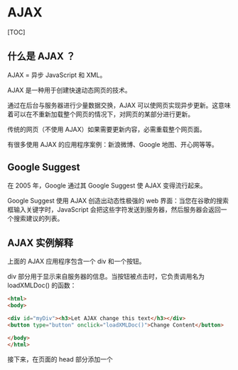 # AJAX

[TOC]

## 什么是 AJAX ？

AJAX = 异步 JavaScript 和 XML。

AJAX 是一种用于创建快速动态网页的技术。

通过在后台与服务器进行少量数据交换，AJAX 可以使网页实现异步更新。这意味着可以在不重新加载整个网页的情况下，对网页的某部分进行更新。

传统的网页（不使用 AJAX）如果需要更新内容，必需重载整个网页面。

有很多使用 AJAX 的应用程序案例：新浪微博、Google 地图、开心网等等。

## Google Suggest

在 2005 年，Google 通过其 Google Suggest 使 AJAX 变得流行起来。

Google Suggest 使用 AJAX 创造出动态性极强的 web 界面：当您在谷歌的搜索框输入关键字时，JavaScript 会把这些字符发送到服务器，然后服务器会返回一个搜索建议的列表。

## AJAX 实例解释

上面的 AJAX 应用程序包含一个 div 和一个按钮。

div 部分用于显示来自服务器的信息。当按钮被点击时，它负责调用名为 loadXMLDoc() 的函数：

```html
<html>
<body>

<div id="myDiv"><h3>Let AJAX change this text</h3></div>
<button type="button" onclick="loadXMLDoc()">Change Content</button>

</body>
</html>
```

接下来，在页面的 head 部分添加一个 <script> 标签。该标签中包含了这个 loadXMLDoc() 函数：

```html
<head>
<script type="text/javascript">
function loadXMLDoc()
{
.... AJAX script goes here ...
}
</script>
</head>
```

**XMLHttpRequest 是 AJAX 的基础。**

## XMLHttpRequest 对象

所有现代浏览器均支持 XMLHttpRequest 对象（IE5 和 IE6 使用 ActiveXObject）。

XMLHttpRequest 用于在后台与服务器交换数据。这意味着可以在不重新加载整个网页的情况下，对网页的某部分进行更新。

## 创建 XMLHttpRequest 对象

所有现代浏览器（IE7+、Firefox、Chrome、Safari 以及 Opera）均内建 XMLHttpRequest 对象。

### 创建 XMLHttpRequest 对象的语法：

```
variable=new XMLHttpRequest();
```

### 老版本的 Internet Explorer （IE5 和 IE6）使用 ActiveX 对象：

```
variable=new ActiveXObject("Microsoft.XMLHTTP");
```

为了应对所有的现代浏览器，包括 IE5 和 IE6，请检查浏览器是否支持 XMLHttpRequest 对象。如果支持，则创建 XMLHttpRequest 对象。如果不支持，则创建 ActiveXObject ：

```
var xmlhttp;
if (window.XMLHttpRequest)
  {// code for IE7+, Firefox, Chrome, Opera, Safari
  xmlhttp=new XMLHttpRequest();
  }
else
  {// code for IE6, IE5
  xmlhttp=new ActiveXObject("Microsoft.XMLHTTP");
  }
```

在下一章中，您将学习发送服务器请求的知识。

**XMLHttpRequest 对象用于和服务器交换数据。**

## 向服务器发送请求

如需将请求发送到服务器，我们使用 XMLHttpRequest 对象的 open() 和 send() 方法：

```
xmlhttp.open("GET","test1.txt",true);
xmlhttp.send();
```

| 方法                         | 描述                                                         |
| ---------------------------- | ------------------------------------------------------------ |
| open(*method*,*url*,*async*) | 规定请求的类型、URL 以及是否异步处理请求。*method*：请求的类型；GET 或 POST*url*：文件在服务器上的位置*async*：true（异步）或 false（同步） |
| send(*string*)               | 将请求发送到服务器。*string*：仅用于 POST 请求               |

### GET 还是 POST？

与 POST 相比，GET 更简单也更快，并且在大部分情况下都能用。

然而，在以下情况中，请使用 POST 请求：

- 无法使用缓存文件（更新服务器上的文件或数据库）
- 向服务器发送大量数据（POST 没有数据量限制）
- 发送包含未知字符的用户输入时，POST 比 GET 更稳定也更可靠

### GET 请求

一个简单的 GET 请求：

```
xmlhttp.open("GET","demo_get.asp",true);
xmlhttp.send();
```

[](http://www.w3school.com.cn/tiy/t.asp?f=ajax_get)

在上面的例子中，您可能得到的是缓存的结果。

为了避免这种情况，请向 URL 添加一个唯一的 ID：

```
xmlhttp.open("GET","demo_get.asp?t=" + Math.random(),true);
xmlhttp.send();
```

如果您希望通过 GET 方法发送信息，请向 URL 添加信息：

```
xmlhttp.open("GET","demo_get2.asp?fname=Bill&lname=Gates",true);
xmlhttp.send();
```

### POST 请求

一个简单 POST 请求：

```
xmlhttp.open("POST","demo_post.asp",true);
xmlhttp.send();
```

[](http://www.w3school.com.cn/tiy/t.asp?f=ajax_post)

如果需要像 HTML 表单那样 POST 数据，请使用 setRequestHeader() 来添加 HTTP 头。然后在 send() 方法中规定您希望发送的数据：

```
xmlhttp.open("POST","ajax_test.asp",true);
xmlhttp.setRequestHeader("Content-type","application/x-www-form-urlencoded");
xmlhttp.send("fname=Bill&lname=Gates");
```

| 方法                               | 描述                                                         |
| ---------------------------------- | ------------------------------------------------------------ |
| setRequestHeader(*header*,*value*) | 向请求添加 HTTP 头。*header*: 规定头的名称*value*: 规定头的值 |

### url - 服务器上的文件

open() 方法的 *url* 参数是服务器上文件的地址：

```
xmlhttp.open("GET","ajax_test.asp",true);
```

该文件可以是任何类型的文件，比如 .txt 和 .xml，或者服务器脚本文件，比如 .asp 和 .php （在传回响应之前，能够在服务器上执行任务）。

## 异步 - True 或 False？

AJAX 指的是异步 JavaScript 和 XML（Asynchronous JavaScript and XML）。

XMLHttpRequest 对象如果要用于 AJAX 的话，其 open() 方法的 async 参数必须设置为 true：

```
xmlhttp.open("GET","ajax_test.asp",true);
```

对于 web 开发人员来说，发送异步请求是一个巨大的进步。很多在服务器执行的任务都相当费时。AJAX 出现之前，这可能会引起应用程序挂起或停止。

通过 AJAX，JavaScript 无需等待服务器的响应，而是：

- 在等待服务器响应时执行其他脚本
- 当响应就绪后对响应进行处理

#### Async = true

当使用 async=true 时，请规定在响应处于 onreadystatechange 事件中的就绪状态时执行的函数：

```
xmlhttp.onreadystatechange=function()
  {
  if (xmlhttp.readyState==4 && xmlhttp.status==200)
    {
    document.getElementById("myDiv").innerHTML=xmlhttp.responseText;
    }
  }
xmlhttp.open("GET","test1.txt",true);
xmlhttp.send();
```

您将在稍后的章节学习更多有关 onreadystatechange 的内容。

#### Async = false

如需使用 async=false，请将 open() 方法中的第三个参数改为 false：

```
xmlhttp.open("GET","test1.txt",false);
```

我们不推荐使用 async=false，但是对于一些小型的请求，也是可以的。

请记住，JavaScript 会等到服务器响应就绪才继续执行。如果服务器繁忙或缓慢，应用程序会挂起或停止。

注释：当您使用 async=false 时，请不要编写 onreadystatechange 函数 - 把代码放到 send() 语句后面即可：

```
xmlhttp.open("GET","test1.txt",false);
xmlhttp.send();
document.getElementById("myDiv").innerHTML=xmlhttp.responseText;
```
## 服务器响应

如需获得来自服务器的响应，请使用 XMLHttpRequest 对象的 responseText 或 responseXML 属性。

| 属性         | 描述                       |
| ------------ | -------------------------- |
| responseText | 获得字符串形式的响应数据。 |
| responseXML  | 获得 XML 形式的响应数据。  |

### responseText 属性

如果来自服务器的响应并非 XML，请使用 responseText 属性。

responseText 属性返回字符串形式的响应，因此您可以这样使用：

```
document.getElementById("myDiv").innerHTML=xmlhttp.responseText;
```

[亲自试一试](http://www.w3school.com.cn/tiy/t.asp?f=ajax_async_true)

### responseXML 属性

如果来自服务器的响应是 XML，而且需要作为 XML 对象进行解析，请使用 responseXML 属性：

请求 [books.xml](http://www.w3school.com.cn/example/xmle/books.xml) 文件，并解析响应：

```
xmlDoc=xmlhttp.responseXML;
txt="";
x=xmlDoc.getElementsByTagName("ARTIST");
for (i=0;i<x.length;i++)
  {
  txt=txt + x[i].childNodes[0].nodeValue + "<br />";
  }
document.getElementById("myDiv").innerHTML=txt;
```

## onreadystatechange 事件

当请求被发送到服务器时，我们需要执行一些基于响应的任务。

每当 readyState 改变时，就会触发 onreadystatechange 事件。

readyState 属性存有 XMLHttpRequest 的状态信息。

下面是 XMLHttpRequest 对象的三个重要的属性：

| 属性               | 描述                                                         |
| ------------------ | ------------------------------------------------------------ |
| onreadystatechange | 存储函数（或函数名），每当 readyState 属性改变时，就会调用该函数。 |
| readyState         | 存有 XMLHttpRequest 的状态。从 0 到 4 发生变化。0: 请求未初始化1: 服务器连接已建立2: 请求已接收3: 请求处理中4: 请求已完成，且响应已就绪 |
| status             | 200: "OK"404: 未找到页面                                     |

在 onreadystatechange 事件中，我们规定当服务器响应已做好被处理的准备时所执行的任务。

当 readyState 等于 4 且状态为 200 时，表示响应已就绪：

```
xmlhttp.onreadystatechange=function()
  {
  if (xmlhttp.readyState==4 && xmlhttp.status==200)
    {
    document.getElementById("myDiv").innerHTML=xmlhttp.responseText;
    }
  }
```

[亲自试一试](http://www.w3school.com.cn/tiy/t.asp?f=ajax_async_true)

注释：onreadystatechange 事件被触发 5 次（0 - 4），对应着 readyState 的每个变化。

### 使用 Callback 函数

callback 函数是一种以参数形式传递给另一个函数的函数。

如果您的网站上存在多个 AJAX 任务，那么您应该为创建 XMLHttpRequest 对象编写一个*标准*的函数，并为每个 AJAX 任务调用该函数。

该函数调用应该包含 URL 以及发生 onreadystatechange 事件时执行的任务（每次调用可能不尽相同）：

```
function loadXMLDoc(url,cfunc)
{
if (window.XMLHttpRequest)
  {// code for IE7+, Firefox, Chrome, Opera, Safari
  xmlhttp=new XMLHttpRequest();
  }
else
  {// code for IE6, IE5
  xmlhttp=new ActiveXObject("Microsoft.XMLHTTP");
  }
xmlhttp.onreadystatechange=cfunc;
xmlhttp.open("GET",url,true);
xmlhttp.send();
}

function myFunction()
{
loadXMLDoc("ajax_info.txt",function()
  {
  if (xmlhttp.readyState==4 && xmlhttp.status==200)
    {
    document.getElementById("myDiv").innerHTML=xmlhttp.responseText;
    }
  });
}
```

**AJAX 用于创造动态性更强的应用程序。**

## AJAX ASP/PHP 实例

下面的例子将为您演示当用户在输入框中键入字符时，网页如何与 web 服务器进行通信：

请在下面的输入框中键入字母（A - Z）：

姓氏：

建议：

[亲自试一下源代码](http://www.w3school.com.cn/tiy/t.asp?f=ajax_suggest)

### 实例解释 - showHint() 函数

当用户在上面的输入框中键入字符时，会执行函数 "showHint()" 。该函数由 "onkeyup" 事件触发：

```
function showHint(str)
{
var xmlhttp;
if (str.length==0)
  {
  document.getElementById("txtHint").innerHTML="";
  return;
  }
if (window.XMLHttpRequest)
  {// code for IE7+, Firefox, Chrome, Opera, Safari
  xmlhttp=new XMLHttpRequest();
  }
else
  {// code for IE6, IE5
  xmlhttp=new ActiveXObject("Microsoft.XMLHTTP");
  }
xmlhttp.onreadystatechange=function()
  {
  if (xmlhttp.readyState==4 && xmlhttp.status==200)
    {
    document.getElementById("txtHint").innerHTML=xmlhttp.responseText;
    }
  }
xmlhttp.open("GET","gethint.asp?q="+str,true);
xmlhttp.send();
}
```

#### 源代码解释：

如果输入框为空 (str.length==0)，则该函数清空 txtHint 占位符的内容，并退出函数。

如果输入框不为空，showHint() 函数执行以下任务：

- 创建 XMLHttpRequest 对象
- 当服务器响应就绪时执行函数
- 把请求发送到服务器上的文件
- 请注意我们向 URL 添加了一个参数 q （带有输入框的内容）

### AJAX 服务器页面 - ASP 和 PHP

由上面的 JavaScript 调用的服务器页面是 ASP 文件，名为 "gethint.asp"。

下面，我们创建了两个版本的服务器文件，一个用 ASP 编写，另一个用 PHP 编写。

### ASP 文件

"gethint.asp" 中的源代码会检查一个名字数组，然后向浏览器返回相应的名字：

```
<%
response.expires=-1
dim a(30)
'用名字来填充数组
a(1)="Anna"
a(2)="Brittany"
a(3)="Cinderella"
a(4)="Diana"
a(5)="Eva"
a(6)="Fiona"
a(7)="Gunda"
a(8)="Hege"
a(9)="Inga"
a(10)="Johanna"
a(11)="Kitty"
a(12)="Linda"
a(13)="Nina"
a(14)="Ophelia"
a(15)="Petunia"
a(16)="Amanda"
a(17)="Raquel"
a(18)="Cindy"
a(19)="Doris"
a(20)="Eve"
a(21)="Evita"
a(22)="Sunniva"
a(23)="Tove"
a(24)="Unni"
a(25)="Violet"
a(26)="Liza"
a(27)="Elizabeth"
a(28)="Ellen"
a(29)="Wenche"
a(30)="Vicky"

'获得来自 URL 的 q 参数
q=ucase(request.querystring("q"))

'如果 q 大于 0，则查找数组中的所有提示
if len(q)>0 then
  hint=""
  for i=1 to 30
    if q=ucase(mid(a(i),1,len(q))) then
      if hint="" then
        hint=a(i)
      else
        hint=hint & " , " & a(i)
      end if
    end if
  next
end if

'如果未找到提示，则输出 "no suggestion"
'否则输出正确的值
if hint="" then
  response.write("no suggestion")
else
  response.write(hint)
end if
%>
```

### PHP 文件

下面的代码用 PHP 编写，与上面的 ASP 代码作用是一样的。

注释：如需在 PHP 中运行这个例子，请将 url 变量的值（Javascript 代码中）由 "gethint.asp" 改为 "gethint.php"。

```
<?php
// 用名字来填充数组
$a[]="Anna";
$a[]="Brittany";
$a[]="Cinderella";
$a[]="Diana";
$a[]="Eva";
$a[]="Fiona";
$a[]="Gunda";
$a[]="Hege";
$a[]="Inga";
$a[]="Johanna";
$a[]="Kitty";
$a[]="Linda";
$a[]="Nina";
$a[]="Ophelia";
$a[]="Petunia";
$a[]="Amanda";
$a[]="Raquel";
$a[]="Cindy";
$a[]="Doris";
$a[]="Eve";
$a[]="Evita";
$a[]="Sunniva";
$a[]="Tove";
$a[]="Unni";
$a[]="Violet";
$a[]="Liza";
$a[]="Elizabeth";
$a[]="Ellen";
$a[]="Wenche";
$a[]="Vicky";

//获得来自 URL 的 q 参数
$q=$_GET["q"];

//如果 q 大于 0，则查找数组中的所有提示
if (strlen($q) > 0)
  {
  $hint="";
  for($i=0; $i<count($a); $i++)
    {
    if (strtolower($q)==strtolower(substr($a[$i],0,strlen($q))))
      {
      if ($hint=="")
        {
        $hint=$a[$i];
        }
      else
        {
        $hint=$hint." , ".$a[$i];
        }
      }
    }
  }

// 如果未找到提示，则把输出设置为 "no suggestion"
// 否则设置为正确的值
if ($hint == "")
  {
  $response="no suggestion";
  }
else
  {
  $response=$hint;
  }

//输出响应
echo $response;
?>
```